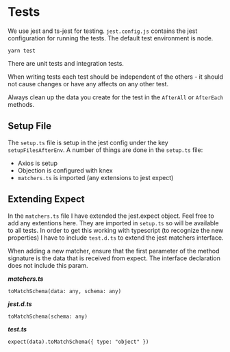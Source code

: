 # Tests

We use jest and ts-jest for testing. `jest.config.js` contains the jest configuration for running the tests. The default test environment is node.

```yarn test```

There are unit tests and integration tests.

When writing tests each test should be independent of the others - it should not cause changes or have any affects on any other test.

Always clean up the data you create for the test in the `AfterAll` or `AfterEach` methods.

## Setup File

The `setup.ts` file is setup in the jest config under the key `setupFilesAfterEnv`. A number of things are done in the `setup.ts` file:

* Axios is setup
* Objection is configured with knex
* `matchers.ts` is imported (any extensions to jest expect)


## Extending Expect

In the `matchers.ts` file I have extended the jest.expect object. Feel free to add any extentions here. They are imported in `setup.ts` so will be available to all tests. In order to get this working with typescript (to recognize the new properties) I have to include `test.d.ts` to extend the jest matchers interface.

When adding a new matcher, ensure that the first parameter of the method signature is the data that is received from expect. The interface declaration does not include this param.


**_matchers.ts_**

```toMatchSchema(data: any, schema: any)```

**_jest.d.ts_**

```toMatchSchema(schema: any)```

**_test.ts_**

```expect(data).toMatchSchema({ type: "object" })```

